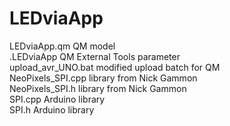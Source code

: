 # LEDviaApp
LEDviaApp.qm				QM model  
.LEDviaApp				QM External Tools parameter  
upload_avr_UNO.bat			modified upload batch for QM  
NeoPixels_SPI.cpp			library from Nick Gammon  
NeoPixels_SPI.h				library from Nick Gammon  
SPI.cpp					Arduino library  
SPI.h					Arduino library  
